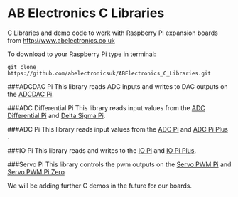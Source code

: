 AB Electronics C Libraries
=====

C Libraries and demo code to work with Raspberry Pi expansion boards from http://www.abelectronics.co.uk

To download to your Raspberry Pi type in terminal: 

```
git clone https://github.com/abelectronicsuk/ABElectronics_C_Libraries.git
```

###ADCDAC Pi
This library reads ADC inputs and writes to DAC outputs on the [ADCDAC Pi](https://www.abelectronics.co.uk/p/39/ADC-DAC-Pi-Raspberry-Pi-ADC-and-DAC-expansion-board "ADCDAC Pi").

###ADC Differential Pi
This library reads input values from the [ADC Differential Pi](https://www.abelectronics.co.uk/p/65/ADC-Differential-Pi-Raspberry-Pi-Analogue-to-Digital-converter "ADC Differential Pi") and [Delta Sigma Pi](https://www.abelectronics.co.uk/p/14/Delta-Sigma-Pi "Delta Sigma Pi").

###ADC Pi
This library reads input values from the [ADC Pi](https://www.abelectronics.co.uk/p/17/ADC-Pi-V2---Raspberry-Pi-Analogue-to-Digital-converter "ADC Pi") and [ADC Pi Plus ](https://www.abelectronics.co.uk/p/56/ADC-Pi-Plus---Raspberry-Pi-Analogue-to-Digital-converter "ADC Pi Plus").


###IO Pi
This library reads and writes to the [IO Pi](https://www.abelectronics.co.uk/p/18/IO-Pi "IO Pi") and [IO Pi Plus](https://www.abelectronics.co.uk/p/54/IO-Pi-Plus "IO Pi Plus").

###Servo Pi
This library controls the pwm outputs on the [Servo PWM Pi](https://www.abelectronics.co.uk/p/44/Servo-PWM-Pi "Servo PWM Pi") and [Servo PWM Pi Zero](https://www.abelectronics.co.uk/p/72/Servo-PWM-Pi-Zero "Servo PWM Pi Zero")

We will be adding further C demos in the future for our boards.